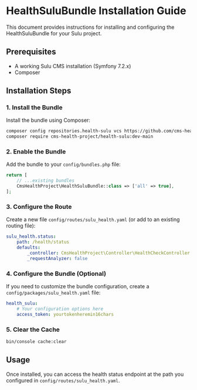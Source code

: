 # HealthSuluBundle Installation Guide

This document provides instructions for installing and configuring the HealthSuluBundle for your Sulu project.

## Prerequisites

- A working Sulu CMS installation (Symfony 7.2.x)
- Composer

## Installation Steps

### 1. Install the Bundle

Install the bundle using Composer:

```bash
composer config repositories.health-sulu vcs https://github.com/cms-health-project/health-sulu
composer require cms-health-project/health-sulu:dev-main
```

### 2. Enable the Bundle

Add the bundle to your `config/bundles.php` file:

```php
return [
    // ...existing bundles
    CmsHealthProject\HealthSuluBundle::class => ['all' => true],
];
```

### 3. Configure the Route

Create a new file `config/routes/sulu_health.yaml` (or add to an existing routing file):

```yaml
sulu_health.status:
    path: /health/status
    defaults:
        _controller: CmsHealthProject\Controller\HealthCheckController::healthStatus
        _requestAnalyzer: false

```

### 4. Configure the Bundle (Optional)

If you need to customize the bundle configuration, create a `config/packages/sulu_health.yaml` file:

```yaml
health_sulu:
    # Your configuration options here
    access_token: yourtokenheremin16chars
```

### 5. Clear the Cache

```bash
bin/console cache:clear
```

## Usage

Once installed, you can access the health status endpoint at the path you configured in
`config/routes/sulu_health.yaml`.